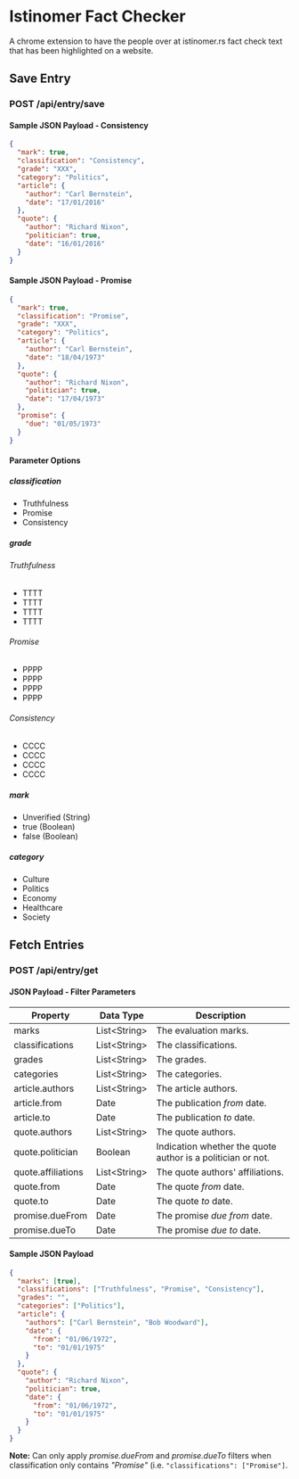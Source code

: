 # Istinomer Fact Checker
A chrome extension to have the people over at istinomer.rs fact check text that has been highlighted on a website.


## Save Entry
### POST  /api/entry/save
#### Sample JSON Payload - Consistency
```json 
{
  "mark": true,
  "classification": "Consistency",
  "grade": "XXX",
  "category": "Politics",
  "article": {
    "author": "Carl Bernstein",
    "date": "17/01/2016"
  },
  "quote": {
    "author": "Richard Nixon",
    "politician": true,
    "date": "16/01/2016"
  }
}
```

#### Sample JSON Payload - Promise
```json 
{
  "mark": true,
  "classification": "Promise",
  "grade": "XXX",
  "category": "Politics",
  "article": {
    "author": "Carl Bernstein",
    "date": "18/04/1973"
  },
  "quote": {
    "author": "Richard Nixon",
    "politician": true,
    "date": "17/04/1973"
  },
  "promise": {
    "due": "01/05/1973"
  }
}
``` 

#### Parameter Options
##### classification 
 - Truthfulness
 - Promise
 - Consistency

##### grade 
###### Truthfulness
 - TTTT
 - TTTT
 - TTTT
 - TTTT

###### Promise
 - PPPP
 - PPPP
 - PPPP
 - PPPP
 
###### Consistency
 - CCCC
 - CCCC
 - CCCC
 - CCCC
 
##### mark 
 - Unverified (String)
 - true (Boolean)
 - false (Boolean)

##### category 
 - Culture
 - Politics
 - Economy
 - Healthcare
 - Society

 
## Fetch Entries
### POST  /api/entry/get
#### JSON Payload - Filter Parameters 

| Property          | Data Type     | Description                                                   |
|-------------------|---------------|---------------------------------------------------------------|
| marks             | List\<String\>| The evaluation marks.                                         |
| classifications   | List\<String\>| The classifications.                                          |
| grades            | List\<String\>| The grades.                                                   |
| categories        | List\<String\>| The categories.                                               |
| article.authors   | List\<String\>| The article authors.                                          |
| article.from      | Date          | The publication _from_ date.                                  |
| article.to        | Date          | The publication _to_ date.                                    |
| quote.authors     | List\<String\>| The quote authors.                                            |
| quote.politician  | Boolean       | Indication whether the quote author is a politician or not.   |
| quote.affiliations| List\<String\>| The quote authors' affiliations.                              |
| quote.from        | Date          | The quote _from_ date.                                        |
| quote.to          | Date          | The quote _to_ date.                                          |
| promise.dueFrom   | Date          | The promise _due from_ date.                                  |
| promise.dueTo     | Date          | The promise _due to_ date.                                    |


#### Sample JSON Payload
```json 
{
  "marks": [true],
  "classifications": ["Truthfulness", "Promise", "Consistency"],
  "grades": "",
  "categories": ["Politics"],
  "article": {
    "authors": ["Carl Bernstein", "Bob Woodward"],
    "date": {
      "from": "01/06/1972",
      "to": "01/01/1975"
    }
  },
  "quote": {
    "author": "Richard Nixon",
    "politician": true,
    "date": {
      "from": "01/06/1972",
      "to": "01/01/1975"
    }
  }
}
``` 

**Note:** Can only apply _promise.dueFrom_ and _promise.dueTo_ filters when classification only contains _"Promise"_ (i.e. `"classifications": ["Promise"]`.
